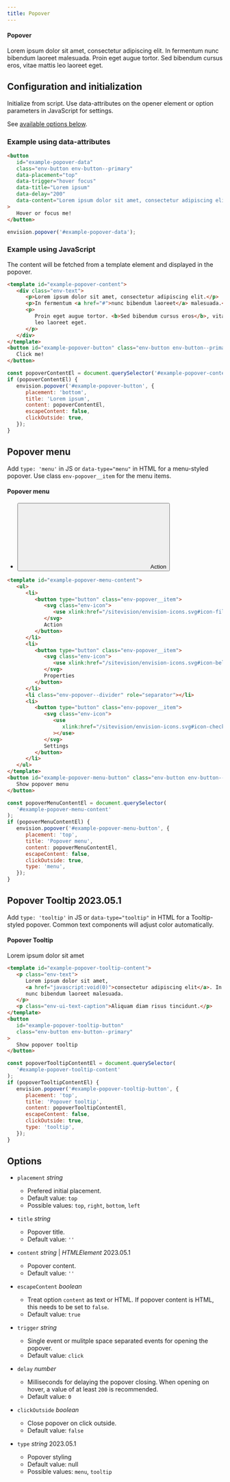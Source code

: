 ```yaml
---
title: Popover
---
```


<div class="code-example">
<div class="example-static-popover env-popover" data-popper-placement="bottom">
   <div class="env-popover__arrow"></div>
   <div class="env-popover__header">
      <h4 class="env-ui-text-overline">Popover</h4>
   </div>
   <div class="env-popover__content">
      <p class="env-text">
         Lorem ipsum dolor sit amet, consectetur adipiscing elit. In fermentum
         nunc bibendum laoreet malesuada. Proin eget augue tortor. Sed bibendum
         cursus eros, vitae mattis leo laoreet eget.
      </p>
   </div>
</div>
</div>

## Configuration and initialization

Initialize from script. Use data-attributes on the opener element or option parameters in JavaScript for settings.

See [available options below](#options).

### Example using data-attributes

```html
<button
   id="example-popover-data"
   class="env-button env-button--primary"
   data-placement="top"
   data-trigger="hover focus"
   data-title="Lorem ipsum"
   data-delay="200"
   data-content="Lorem ipsum dolor sit amet, consectetur adipiscing elit. In fermentum nunc bibendum laoreet malesuada. Proin eget augue tortor. Sed bibendum cursus eros, vitae mattis leo laoreet eget."
>
   Hover or focus me!
</button>
```

```javascript
envision.popover('#example-popover-data');
```

### Example using JavaScript

The content will be fetched from a template element and displayed in the popover.

```html
<template id="example-popover-content">
   <div class="env-text">
      <p>Lorem ipsum dolor sit amet, consectetur adipiscing elit.</p>
      <p>In fermentum <a href="#">nunc bibendum laoreet</a> malesuada.</p>
      <p>
         Proin eget augue tortor. <b>Sed bibendum cursus eros</b>, vitae mattis
         leo laoreet eget.
      </p>
   </div>
</template>
<button id="example-popover-button" class="env-button env-button--primary">
   Click me!
</button>
```

```javascript
const popoverContentEl = document.querySelector('#example-popover-content');
if (popoverContentEl) {
   envision.popover('#example-popover-button', {
      placement: 'bottom',
      title: 'Lorem ipsum',
      content: popoverContentEl,
      escapeContent: false,
      clickOutside: true,
   });
}
```

## Popover menu

Add `type: 'menu'` in JS or `data-type="menu"` in HTML
for a menu-styled popover. Use class `env-popover__item` for the menu items.

<div class="env-m-vertical--large">
<div class="example-static-popover env-popover" data-popper-placement="bottom">
   <div class="env-popover__arrow"></div>
   <div class="env-popover__header">
      <h4 class="env-ui-text-overline">Popover menu</h4>
   </div>
   <div class="env-popover__menu">
<ul>
      <li>
         <button type="button" class="env-popover__item">
            <svg class="env-icon">
               <use xlink:href="/sitevision/envision-icons.svg#icon-file"></use>
            </svg>
            Action
         </button>
      </li>
</ul>
   </div>
</div>
</div>

```html
<template id="example-popover-menu-content">
   <ul>
      <li>
         <button type="button" class="env-popover__item">
            <svg class="env-icon">
               <use xlink:href="/sitevision/envision-icons.svg#icon-file"></use>
            </svg>
            Action
         </button>
      </li>
      <li>
         <button type="button" class="env-popover__item">
            <svg class="env-icon">
               <use xlink:href="/sitevision/envision-icons.svg#icon-bell"></use>
            </svg>
            Properties
         </button>
      </li>
      <li class="env-popover--divider" role="separator"></li>
      <li>
         <button type="button" class="env-popover__item">
            <svg class="env-icon">
               <use
                  xlink:href="/sitevision/envision-icons.svg#icon-check-done"
               ></use>
            </svg>
            Settings
         </button>
      </li>
   </ul>
</template>
<button id="example-popover-menu-button" class="env-button env-button--primary">
   Show popover menu
</button>
```

```javascript
const popoverMenuContentEl = document.querySelector(
   '#example-popover-menu-content'
);
if (popoverMenuContentEl) {
   envision.popover('#example-popover-menu-button', {
      placement: 'top',
      title: 'Popover menu',
      content: popoverMenuContentEl,
      escapeContent: false,
      clickOutside: true,
      type: 'menu',
   });
}
```

<span id="tooltip" class="offset-anchor"></span>

## Popover Tooltip <span class="doc-badge doc-badge--info">2023.05.1</span>

Add `type: 'tooltip'` in JS or `data-type="tooltip"` in HTML
for a Tooltip-styled popover. Common text components will adjust color automatically.

<div class="env-m-vertical--large">
<div class="example-static-popover env-popover env-popover--tooltip" data-popper-placement="bottom">
<div class="env-popover__arrow"></div>
   <div class="env-popover__header">
      <h4 class="env-ui-text-overline">Popover Tooltip</h4>
   </div>
   <div class="env-popover__content">
      <p class="env-text">
         Lorem ipsum dolor sit amet
      </p>
   </div>
</div>
</div>

```html
<template id="example-popover-tooltip-content">
   <p class="env-text">
      Lorem ipsum dolor sit amet,
      <a href="javascript:void(0)">consectetur adipiscing elit</a>. In fermentum
      nunc bibendum laoreet malesuada.
   </p>
   <p class="env-ui-text-caption">Aliquam diam risus tincidunt.</p>
</template>
<button
   id="example-popover-tooltip-button"
   class="env-button env-button--primary"
>
   Show popover tooltip
</button>
```

```javascript
const popoverTooltipContentEl = document.querySelector(
   '#example-popover-tooltip-content'
);
if (popoverTooltipContentEl) {
   envision.popover('#example-popover-tooltip-button', {
      placement: 'top',
      title: 'Popover tooltip',
      content: popoverTooltipContentEl,
      escapeContent: false,
      clickOutside: true,
      type: 'tooltip',
   });
}
```

## Options <span id="options" class="offset-anchor"></span>

-  `placement` _string_

   -  Prefered initial placement.
   -  Default value: `top`
   -  Possible values: `top`, `right`, `bottom`, `left`

-  `title` _string_

   -  Popover title.
   -  Default value: `''`

-  `content` _string_ | _HTMLElement_ <span class="doc-badge doc-badge--info">2023.05.1</span>

   -  Popover content.
   -  Default value: `''`

-  `escapeContent` _boolean_

   -  Treat option `content` as text or HTML. If popover content is HTML, this needs to be set to `false`.
   -  Default value: `true`

-  `trigger` _string_

   -  Single event or mulitple space separated events for opening the popover.
   -  Default value: `click`

-  `delay` _number_

   -  Milliseconds for delaying the popover closing. When opening on hover, a value of at least `200` is recommended.
   -  Default value: `0`

-  `clickOutside` _boolean_

   -  Close popover on click outside.
   -  Default value: `false`

-  `type` _string_ <span class="doc-badge doc-badge--info">2023.05.1</span>

   -  Popover styling
   -  Default value: null
   -  Possible values: `menu`, `tooltip`
